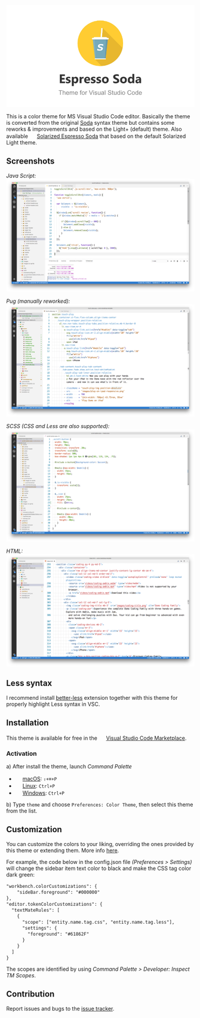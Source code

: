 <div align="center"><img width="600" src="https://github.com/BroFox86/espresso-soda/raw/master/logo.png">
</div>

This is a color theme for MS Visual Studio Code editor. Basically the theme is converted from 
the original [Soda](https://github.com/buymeasoda/soda-theme) syntax theme but contains some reworks & improvements and based on the Light+ (default) theme.
Also available <img src="https://github.com/BroFox86/theme-espresso-soda-solarized/raw/master/icon-small.png" width=16 height=16/> [Solarized Espresso Soda](https://marketplace.visualstudio.com/items?itemName=brofox86.theme-espresso-soda-solarized) that based on the default Solarized Light theme.

## Screenshots

*Java Script:*<br>
![Screenshot](https://github.com/BroFox86/espresso-soda/raw/master/screenshots/js.png)

*Pug (manually reworked):*<br>
![Screenshot](https://github.com/BroFox86/espresso-soda/raw/master/screenshots/pug.png)

*SCSS (CSS and Less are also supported):*<br>
![Screenshot](https://github.com/BroFox86/espresso-soda/raw/master/screenshots/scss.png)

*HTML:*<br>
![Screenshot](https://github.com/BroFox86/espresso-soda/raw/master/screenshots/html.png)

## Less syntax

I recommend install [better-less](https://marketplace.visualstudio.com/items?itemName=radium-v.better-less) extension together with this theme for properly highlight Less syntax in VSC. 

## Installation

This theme is available for free in the <img src="https://marketplace.visualstudio.com/favicon.ico" width=16 height=16/> [Visual Studio Code Marketplace](https://marketplace.visualstudio.com/items?itemName=brofox86.theme-espresso-soda-light). 

### Activation

a) After install the theme, launch *Command Palette*

* <img src="https://developer.apple.com/favicon.ico" width=16 height=16/> [macOS](https://code.visualstudio.com/shortcuts/keyboard-shortcuts-macos.pdf): `⇧+⌘+P`
* <img src="https://www.kernel.org/theme/images/logos/favicon.png" width=16 height=16/> [Linux](https://code.visualstudio.com/shortcuts/keyboard-shortcuts-linux.pdf): `Ctrl+P`
* <img src="https://www.microsoft.com/favicon.ico" width=16 height=16/> [Windows](https://code.visualstudio.com/shortcuts/keyboard-shortcuts-windows.pdf): `Ctrl+P`

b) Type `theme` and choose `Preferences: Color Theme`, then select this theme from the list.

## Customization

You can customize the colors to your liking, overriding the ones provided by this theme or extending them. 
More info [here](https://code.visualstudio.com/docs/getstarted/themes). 

For example, the code below in the config.json file *(Preferences > Settings)* will change the sidebar item text color to black and make the CSS tag color dark green:

```
"workbench.colorCustomizations": {
    "sideBar.foreground": "#000000"
},
"editor.tokenColorCustomizations": {
  "textMateRules": [
    {
      "scope": ["entity.name.tag.css", "entity.name.tag.less"],
      "settings": {
        "foreground": "#61862F"
      }
    }
  ]
}
```

The scopes are identified by using *Command Palette > Developer: Inspect TM Scopes*.

## Contribution

Report issues and bugs to the [issue tracker](https://github.com/BroFox86/espresso-soda/issues).
